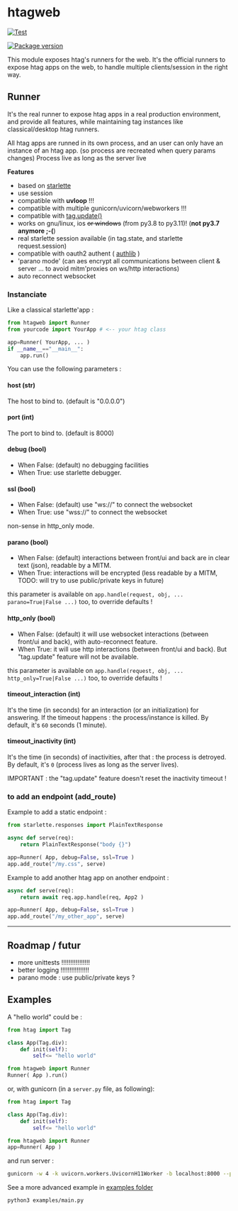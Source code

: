 # htagweb 
[![Test](https://github.com/manatlan/htagweb/actions/workflows/on_commit_do_all_unittests.yml/badge.svg)](https://github.com/manatlan/htagweb/actions/workflows/on_commit_do_all_unittests.yml)

<a href="https://pypi.org/project/htagweb/">
    <img src="https://badge.fury.io/py/htagweb.svg?x" alt="Package version">
</a>

This module exposes htag's runners for the web. It's the official runners to expose
htag apps on the web, to handle multiple clients/session in the right way.


## Runner

It's the real runner to expose htag apps in a real production environment, and provide
all features, while maintaining tag instances like classical/desktop htag runners.

All htag apps are runned in its own process, and an user can only have an instance of an htag app. (so process are recreated when query params changes)
Process live as long as the server live

**Features**

 * based on [starlette](https://pypi.org/project/starlette/)
 * use session
 * compatible with **uvloop** !!!
 * compatible with multiple gunicorn/uvicorn/webworkers !!!
 * compatible with [tag.update()](https://manatlan.github.io/htag/tag_update/)
 * works on gnu/linux, ios ~~or windows~~ (from py3.8 to py3.11)! (**not py3.7 anymore ;-(**)
 * real starlette session available (in tag.state, and starlette request.session)
 * compatible with oauth2 authent ( [authlib](https://pypi.org/project/Authlib/) )
 * 'parano mode' (can aes encrypt all communications between client & server ... to avoid mitm'proxies on ws/http interactions)
 * auto reconnect websocket

### Instanciate

Like a classical starlette'app :

```python
from htagweb import Runner
from yourcode import YourApp # <-- your htag class

app=Runner( YourApp, ... )
if __name__=="__main__":
    app.run()
```

You can use the following parameters :

#### host (str)

The host to bind to. (default is "0.0.0.0")

#### port (int)

The port to bind to. (default is 8000)

#### debug (bool)

- When False: (default) no debugging facilities
- When True: use starlette debugger.

#### ssl (bool)

- When False: (default) use "ws://" to connect the websocket
- When True: use "wss://" to connect the websocket

non-sense in http_only mode.

#### parano (bool)

- When False: (default) interactions between front/ui and back are in clear text (json), readable by a MITM.
- When True: interactions will be encrypted (less readable by a MITM, TODO: will try to use public/private keys in future)

this parameter is available on `app.handle(request, obj, ... parano=True|False ...)` too, to override defaults !

#### http_only (bool)

- When False: (default) it will use websocket interactions (between front/ui and back), with auto-reconnect feature.
- When True: it will use http interactions (between front/ui and back). But "tag.update" feature will not be available.

this parameter is available on `app.handle(request, obj, ... http_only=True|False ...)` too, to override defaults !

#### timeout_interaction (int)

It's the time (in seconds) for an interaction (or an initialization) for answering. If the timeout happens : the process/instance is killed.
By default, it's `60` seconds (1 minute).

#### timeout_inactivity (int)

It's the time (in seconds) of inactivities, after that : the process is detroyed.
By default, it's `0` (process lives as long as the server lives).

IMPORTANT : the "tag.update" feature doesn't reset the inactivity timeout !


### to add an endpoint (add_route)

Example to add a static endpoint :

```python
from starlette.responses import PlainTextResponse

async def serve(req):
    return PlainTextResponse("body {}")

app=Runner( App, debug=False, ssl=True )
app.add_route("/my.css", serve)
```

Example to add another htag app on another endpoint :

```python
async def serve(req):
    return await req.app.handle(req, App2 )

app=Runner( App, debug=False, ssl=True )
app.add_route("/my_other_app", serve)
```


-------------------------------

## Roadmap / futur

 - more unittests !!!!!!!!!!!!!!!!
 - better logging !!!!!!!!!!!!!!!!
 - parano mode : use public/private keys ?


## Examples

A "hello world" could be :

```python
from htag import Tag

class App(Tag.div):
    def init(self):
        self<= "hello world"

from htagweb import Runner
Runner( App ).run()
```

or, with gunicorn (in a `server.py` file, as following):

```python
from htag import Tag

class App(Tag.div):
    def init(self):
        self<= "hello world"

from htagweb import Runner
app=Runner( App )
```

and run server :

```bash
gunicorn -w 4 -k uvicorn.workers.UvicornH11Worker -b localhost:8000 --preload server:app
```

See a more advanced example in [examples folder](https://github.com/manatlan/htagweb/tree/master/examples)

```bash
python3 examples/main.py
```


